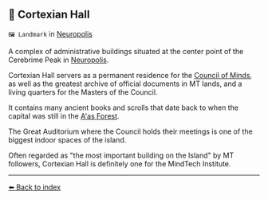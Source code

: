 ## 📖 Cortexian Hall

`🖼️ Landmark` in [Neuropolis](../refs/neuropolis.md)

A complex of administrative buildings situated at the center point of the Cerebrime Peak in [Neuropolis](../refs/neuropolis.md).

Cortexian Hall servers as a permanent residence for the [Council of Minds](../refs/council_of_minds.md), as well as the greatest archive of official documents in MT lands, and a living quarters for the Masters of the Council.

It contains many ancient books and scrolls that date back to when the capital was still in the [A'as Forest](../refs/aas_forest.md).

The Great Auditorium where the Council holds their meetings is one of the biggest indoor spaces of the island.

Often regarded as "the most important building on the Island" by MT followers, Cortexian Hall is definitely one for the MindTech Institute.


----------
[⬅️ Back to index](../refs/index.md)